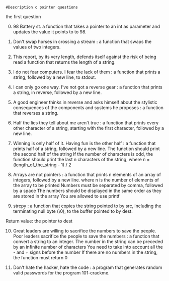     #Description c pointer questions

 the first question 

0. 98 Battery st.   a function that takes a pointer to an int as parameter and updates the value it points to to 98.

1. Don't swap horses in crossing a stream : a function that swaps the values of two integers.

2. This report, by its very length, defends itself against the risk of being read
a function that returns the length of a string.

3. I do not fear computers. I fear the lack of them : a function that prints a string, followed by a new line, to stdout.

4. I can only go one way. I've not got a reverse gear :  a function that prints a string, in reverse, followed by a new line.

5. A good engineer thinks in reverse and asks himself about the stylistic consequences of the components and systems he proposes
: a function that reverses a string.

6. Half the lies they tell about me aren't true :  a function that prints every other character of a string, starting with the first character, followed by a new line.

7. Winning is only half of it. Having fun is the other half : a function that prints half of a string, followed by a new line. The function should print the second half of the string
If the number of characters is odd, the function should print the last n characters of the string, where n = (length_of_the_string - 1) / 2

8. Arrays are not pointers : a function that prints n elements of an array of integers, followed by a new line. where n is the number of elements of the array to be printed
Numbers must be separated by comma, followed by a space
The numbers should be displayed in the same order as they are stored in the array
You are allowed to use printf

9. strcpy : a function that copies the string pointed to by src, including the terminating null byte (\0), to the buffer pointed to by dest.

Return value: the pointer to dest

10. Great leaders are willing to sacrifice the numbers to save the people. Poor leaders sacrifice the people to save the numbers : a function that convert a string to an integer. The number in the string can be preceded by an infinite number of characters
You need to take into account all the - and + signs before the number
If there are no numbers in the string, the function must return 0

11. Don't hate the hacker, hate the code : a program that generates random valid passwords for the program 101-crackme.
